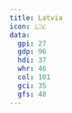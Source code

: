 ```yaml
---
title: Latvia
icon: 🇱🇻
data:
  gpi: 27
  gdp: 96
  hdi: 37
  whr: 46
  col: 101
  gci: 35
  gfs: 48
---
```

